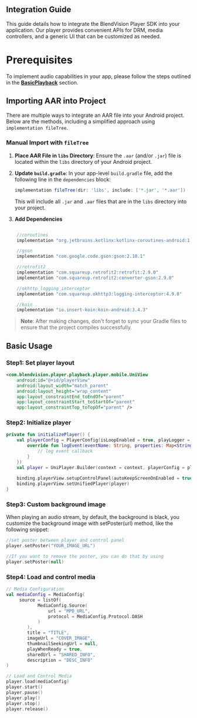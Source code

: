 ## Integration Guide

This guide details how to integrate the BlendVision Player SDK into your application. Our player provides convenient APIs for DRM, media controllers, and a generic UI that can be customized as needed.

# Prerequisites

To implement audio capabilities in your app, please follow the steps outlined in the [**BasicPlayback**](https://github.com/BlendVision/Android-Player-SDK/tree/main/BasicPlayback) section.  

## Importing AAR into Project

There are multiple ways to integrate an AAR file into your Android project. Below are the methods,
including a simplified approach using `implementation fileTree`.

### Manual Import with `fileTree`

1. **Place AAR File in `libs` Directory**: Ensure the `.aar` (and/or `.jar`) file is located within
   the `libs` directory of your Android project.

2. **Update `build.gradle`**: In your app-level `build.gradle` file, add the following line in
   the `dependencies` block:

    ```gradle
    implementation fileTree(dir: 'libs', include: ['*.jar', '*.aar'])
    ```

   This will include all `.jar` and `.aar` files that are in the `libs` directory into your project.

3. **Add Dependencies**

```gradle

    //coroutines
    implementation "org.jetbrains.kotlinx:kotlinx-coroutines-android:1.7.3"

    //gson
    implementation "com.google.code.gson:gson:2.10.1"

    //retrofit2
    implementation "com.squareup.retrofit2:retrofit:2.9.0"
    implementation "com.squareup.retrofit2:converter-gson:2.9.0"

    //okhttp_logging_interceptor
    implementation "com.squareup.okhttp3:logging-interceptor:4.9.0"

    //koin
    implementation "io.insert-koin:koin-android:3.4.3"

```

> **Note**: After making changes, don't forget to sync your Gradle files to ensure that the project
> compiles successfully.

## Basic Usage

### Step1: Set player layout
```xml
<com.blendvision.player.playback.player.mobile.UniView
    android:id="@+id/playerView"
    android:layout_width="match_parent"
    android:layout_height="wrap_content"
    app:layout_constraintEnd_toEndOf="parent"
    app:layout_constraintStart_toStartOf="parent"
    app:layout_constraintTop_toTopOf="parent" />
```
### Step2: Initialize player

```kotlin
private fun initializePlayer() {
    val playerConfig = PlayerConfig(isLoopEnabled = true, playLogger = object : PlayLogger {
        override fun logEvent(eventName: String, properties: Map<String, Any>) {
            // log event callback
        }
    })
    val player = UniPlayer.Builder(context = context, playerConfig = playerConfig).build()
    
    binding.playerView.setupControlPanel(autoKeepScreenOnEnabled = true, defaultPanelType = PanelType.EMBEDDED)
    binding.playerView.setUnifiedPlayer(player)
}
```

### Step3: Custom background image
When playing an audio stream, by default, the background is black, you customize the background image with setPoster(url) method, like the following snippet:

```kotlin
//set poster between player and control panel
player.setPoster("YOUR_IMAGE_URL")

//If you want to remove the poster, you can do that by using
player.setPoster(null)
```

### Step4: Load and control media
```kotlin
// Media Configuration
val mediaConfig = MediaConfig(
     source = listOf(
            MediaConfig.Source(
                url = "MPD_URL",
                protocol = MediaConfig.Protocol.DASH
            )
        ),
        title = "TITLE",
        imageUrl = "COVER_IMAGE",
        thumbnailSeekingUrl = null,
        playWhenReady = true,
        sharedUrl = "SHARED_INFO",
        description = "DESC_INFO"
)

// Load and Control Media
player.load(mediaConfig)
player.start()
player.pause()
player.play()
player.stop()
player.release()
```
